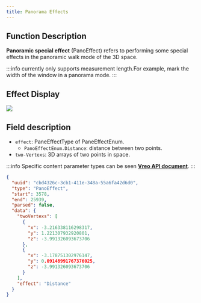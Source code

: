 ```yaml
---
title: Panorama Effects
---
```


## Function Description

**Panoramic special effect** (PanoEffect) refers to performing some special effects in the panoramic walk mode of the 3D space.

:::info
currently only supports measurement length.For example, mark the width of the window in a panorama mode.
:::

## Effect Display

<img src="//vrlab-public.ljcdn.com/common/file/web/d5fc6bd2-3879-40cd-a4ba-339bfab2fbba.png" />

## Field description

- `effect`: PaneEffectType of PaneEffectEnum.
  - `PanoEffectEnum.Distance`: distance between two points.
- `two-Vertexs`: 3D arrays of two points in space.

:::info
Specific content parameter types can be seen [**Vreo API document**](https://realsee.js.org/vreo/modules/Player.html#PanoEffectData).
:::

```json title="全景特效类型数据样例"
{
  "uuid": "cbd4326c-3cb1-411e-348a-55a6fa42d6d0",
  "type": "PanoEffect",
  "start": 3578,
  "end": 25939,
  "parsed": false,
  "data": {
    "twoVertexs": [
      {
        "x": -3.216338116298317,
        "y": 1.221307932920801,
        "z": -3.991326093673706
      },
      {
        "x": -3.178751302976147,
        "y": 0.09148991767376025,
        "z": -3.991326093673706
      }
    ],
    "effect": "Distance"
  }
}
```
